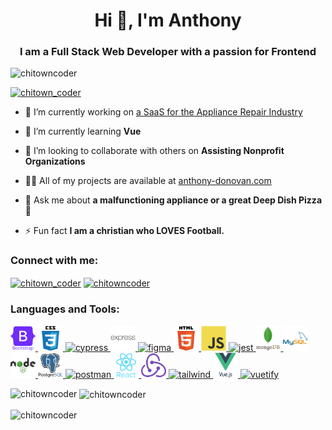 <h1 align="center">Hi 👋, I'm Anthony</h1>
<h3 align="center">I am a Full Stack Web Developer with a passion for Frontend</h3>

<p align="left"> <img src="https://komarev.com/ghpvc/?username=chitowncoder&label=Profile%20views&color=0e75b6&style=flat" alt="chitowncoder" /> </p>

<p align="left"> <a href="https://twitter.com/chitown_coder" target="blank"><img src="https://img.shields.io/twitter/follow/chitown_coder?logo=twitter&style=for-the-badge" alt="chitown_coder" /></a> </p>

- 🔭 I’m currently working on [a SaaS for the Appliance Repair Industry](anthony-donovan.com)

- 🌱 I’m currently learning **Vue**

- 👯 I’m looking to collaborate with others on **Assisting Nonprofit Organizations**

- 👨‍💻 All of my projects are available at [anthony-donovan.com](anthony-donovan.com)

- 💬 Ask me about **a malfunctioning appliance or a great Deep Dish Pizza🍕**

- ⚡ Fun fact **I am a christian who LOVES Football.**

<h3 align="left">Connect with me:</h3>
<p align="left">
<a href="https://twitter.com/chitown_coder" target="blank"><img align="center" src="https://cdn.jsdelivr.net/npm/simple-icons@3.0.1/icons/twitter.svg" alt="chitown_coder" height="30" width="40" /></a>
<a href="https://linkedin.com/in/chitowncoder" target="blank"><img align="center" src="https://cdn.jsdelivr.net/npm/simple-icons@3.0.1/icons/linkedin.svg" alt="chitowncoder" height="30" width="40" /></a>
</p>

<h3 align="left">Languages and Tools:</h3>
<p align="left"> <a href="https://getbootstrap.com" target="_blank"> <img src="https://raw.githubusercontent.com/devicons/devicon/master/icons/bootstrap/bootstrap-plain-wordmark.svg" alt="bootstrap" width="40" height="40"/> </a> <a href="https://www.w3schools.com/css/" target="_blank"> <img src="https://raw.githubusercontent.com/devicons/devicon/master/icons/css3/css3-original-wordmark.svg" alt="css3" width="40" height="40"/> </a> <a href="https://www.cypress.io" target="_blank"> <img src="https://raw.githubusercontent.com/simple-icons/simple-icons/6e46ec1fc23b60c8fd0d2f2ff46db82e16dbd75f/icons/cypress.svg" alt="cypress" width="40" height="40"/> </a> <a href="https://expressjs.com" target="_blank"> <img src="https://raw.githubusercontent.com/devicons/devicon/master/icons/express/express-original-wordmark.svg" alt="express" width="40" height="40"/> </a> <a href="https://www.figma.com/" target="_blank"> <img src="https://www.vectorlogo.zone/logos/figma/figma-icon.svg" alt="figma" width="40" height="40"/> </a> <a href="https://www.w3.org/html/" target="_blank"> <img src="https://raw.githubusercontent.com/devicons/devicon/master/icons/html5/html5-original-wordmark.svg" alt="html5" width="40" height="40"/> </a> <a href="https://developer.mozilla.org/en-US/docs/Web/JavaScript" target="_blank"> <img src="https://raw.githubusercontent.com/devicons/devicon/master/icons/javascript/javascript-original.svg" alt="javascript" width="40" height="40"/> </a> <a href="https://jestjs.io" target="_blank"> <img src="https://www.vectorlogo.zone/logos/jestjsio/jestjsio-icon.svg" alt="jest" width="40" height="40"/> </a> <a href="https://www.mongodb.com/" target="_blank"> <img src="https://raw.githubusercontent.com/devicons/devicon/master/icons/mongodb/mongodb-original-wordmark.svg" alt="mongodb" width="40" height="40"/> </a> <a href="https://www.mysql.com/" target="_blank"> <img src="https://raw.githubusercontent.com/devicons/devicon/master/icons/mysql/mysql-original-wordmark.svg" alt="mysql" width="40" height="40"/> </a> <a href="https://nodejs.org" target="_blank"> <img src="https://raw.githubusercontent.com/devicons/devicon/master/icons/nodejs/nodejs-original-wordmark.svg" alt="nodejs" width="40" height="40"/> </a> <a href="https://www.postgresql.org" target="_blank"> <img src="https://raw.githubusercontent.com/devicons/devicon/master/icons/postgresql/postgresql-original-wordmark.svg" alt="postgresql" width="40" height="40"/> </a> <a href="https://postman.com" target="_blank"> <img src="https://www.vectorlogo.zone/logos/getpostman/getpostman-icon.svg" alt="postman" width="40" height="40"/> </a> <a href="https://reactjs.org/" target="_blank"> <img src="https://raw.githubusercontent.com/devicons/devicon/master/icons/react/react-original-wordmark.svg" alt="react" width="40" height="40"/> </a> <a href="https://redux.js.org" target="_blank"> <img src="https://raw.githubusercontent.com/devicons/devicon/master/icons/redux/redux-original.svg" alt="redux" width="40" height="40"/> </a> <a href="https://tailwindcss.com/" target="_blank"> <img src="https://www.vectorlogo.zone/logos/tailwindcss/tailwindcss-icon.svg" alt="tailwind" width="40" height="40"/> </a> <a href="https://vuejs.org/" target="_blank"> <img src="https://raw.githubusercontent.com/devicons/devicon/master/icons/vuejs/vuejs-original-wordmark.svg" alt="vuejs" width="40" height="40"/> </a> <a href="https://vuetifyjs.com/en/" target="_blank"> <img src="https://bestofjs.org/logos/vuetify.svg" alt="vuetify" width="40" height="40"/> </a> </p>

<p><img align="left" src="https://github-readme-stats.vercel.app/api/top-langs?username=chitowncoder&show_icons=true&locale=en&layout=compact" alt="chitowncoder" /></p>

<p>&nbsp;<img align="center" src="https://github-readme-stats.vercel.app/api?username=chitowncoder&show_icons=true&locale=en" alt="chitowncoder" /></p>

<p><img align="center" src="https://github-readme-streak-stats.herokuapp.com/?user=chitowncoder&" alt="chitowncoder" /></p>
